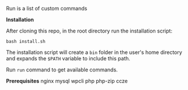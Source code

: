 Run is a list of custom commands

<b>Installation</b>

After cloning this repo, in the root directory run the installation script:

`bash install.sh`

The installation script will create a `bin` folder in the user's home directory and expands the `$PATH` variable to include this path.

Run `run` command to get available commands.

<b>Prerequisites</b>
nginx
mysql
wpcli
php
php-zip
ccze